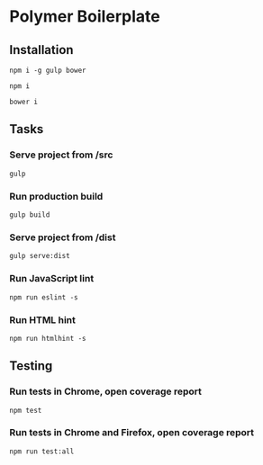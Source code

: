 # Polymer Boilerplate 

## Installation 

`npm i -g gulp bower`

`npm i` 

`bower i` 

## Tasks 

### Serve project from /src 

`gulp` 

### Run production build 

`gulp build` 

### Serve project from /dist 

`gulp serve:dist` 

### Run JavaScript lint 

`npm run eslint -s`

### Run HTML hint 

`npm run htmlhint -s`

## Testing 

### Run tests in Chrome, open coverage report

`npm test`

### Run tests in Chrome and Firefox, open coverage report

`npm run test:all`
